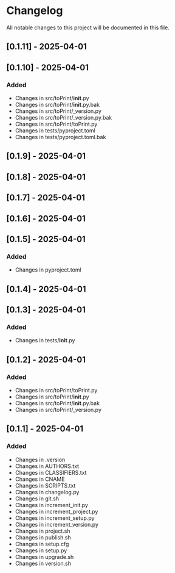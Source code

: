 # Changelog

All notable changes to this project will be documented in this file.

## [0.1.11] - 2025-04-01

## [0.1.10] - 2025-04-01

### Added
- Changes in src/toPrint/__init__.py
- Changes in src/toPrint/__init__.py.bak
- Changes in src/toPrint/_version.py
- Changes in src/toPrint/_version.py.bak
- Changes in src/toPrint/toPrint.py
- Changes in tests/pyproject.toml
- Changes in tests/pyproject.toml.bak

## [0.1.9] - 2025-04-01

## [0.1.8] - 2025-04-01

## [0.1.7] - 2025-04-01

## [0.1.6] - 2025-04-01

## [0.1.5] - 2025-04-01

### Added
- Changes in pyproject.toml

## [0.1.4] - 2025-04-01

## [0.1.3] - 2025-04-01

### Added
- Changes in tests/__init__.py

## [0.1.2] - 2025-04-01

### Added
- Changes in src/toPrint/toPrint.py
- Changes in src/toPrint/__init__.py
- Changes in src/toPrint/__init__.py.bak
- Changes in src/toPrint/_version.py

## [0.1.1] - 2025-04-01

### Added
- Changes in .version
- Changes in AUTHORS.txt
- Changes in CLASSIFIERS.txt
- Changes in CNAME
- Changes in SCRIPTS.txt
- Changes in changelog.py
- Changes in git.sh
- Changes in increment_init.py
- Changes in increment_project.py
- Changes in increment_setup.py
- Changes in increment_version.py
- Changes in project.sh
- Changes in publish.sh
- Changes in setup.cfg
- Changes in setup.py
- Changes in upgrade.sh
- Changes in version.sh


